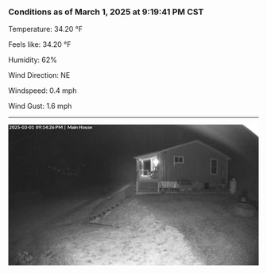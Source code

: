 ### Conditions as of March 1, 2025 at 9:19:41 PM CST 

Temperature: 34.20 &deg;F

Feels like: 34.20 &deg;F

Humidity: 62%

Wind Direction: NE

Windspeed: 0.4 mph

Wind Gust: 1.6 mph

---

<img src="./images/latest.jpeg"/>

